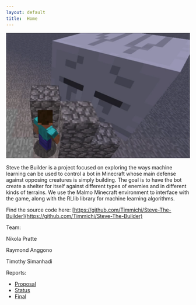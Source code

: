 ```yaml
---
layout: default
title:  Home
---
```

![Steve builds a shelter to defend against a Ghast.](./images/shelter1.PNG)

Steve the Builder is a project focused on exploring the ways machine learning can be used to control a bot in Minecraft whose main defense against opposing creatures is simply building. The goal is to have the bot create a shelter for itself against different types of enemies and in different kinds of terrains. We use the Malmo Minecraft environment to interface with the game, along with the RLlib library for machine learning algorithms.

Find the source code here: [https://github.com/Timmichi/Steve-The-Builder](https://github.com/Timmichi/Steve-The-Builder)

Team:

Nikola Pratte

Raymond Anggono

Timothy Simanhadi

Reports:

- [Proposal](proposal.html)
- [Status](status.html)
- [Final](final.html)

[quickref]: https://github.com/mundimark/quickrefs/blob/master/HTML.md
